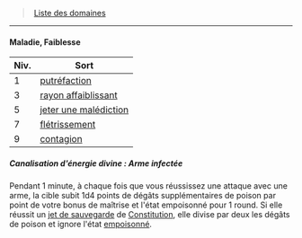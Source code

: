 ﻿---
!Generic
Id: cleric_priest_hd.md#maladie-faiblesse
ParentLink: cleric_priest_hd.md#liste-des-domaines
Name: Maladie, Faiblesse
ParentName: Liste des domaines
NameLevel: 4
---
> [Liste des domaines](hd_cleric_priest_liste_des_domaines.md)

---

#### Maladie, Faiblesse

|Niv.|Sort|
|---|---|
|1|[putréfaction](hd_spells_putrefaction.md)|
|3|[rayon affaiblissant](hd_spells_rayon_affaiblissant.md)|
|5|[jeter une malédiction](hd_spells_jeter_une_malediction.md)|
|7|[flétrissement](hd_spells_fletrissement.md)|
|9|[contagion](hd_spells_contagion.md)|

##### Canalisation d'énergie divine : Arme infectée

Pendant 1 minute, à chaque fois que vous réussissez une attaque avec une arme, la cible subit 1d4 points de dégâts supplémentaires de poison par point de votre bonus de maîtrise et l'état empoisonné pour 1 round. Si elle réussit un [jet de sauvegarde](hd_abilities_jets_de_sauvegarde.md) de [Constitution](hd_abilities_constitution.md), elle divise par deux les dégâts de poison et ignore l'état [empoisonné](hd_conditions_empoisonne.md).

